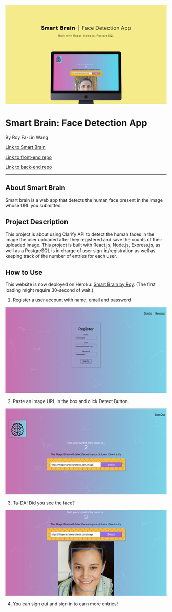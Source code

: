 ![Smart Brain Cover](public/Smart-app-cover.png)

# Smart Brain: Face Detection App

By Roy Fa-Lin Wang

[Link to Smart Brain](https://smart-brain-roy.herokuapp.com/)


[Link to front-end repo](https://github.com/falinwang/react-facerecognitionbrain)

[Link to back-end repo](https://github.com/falinwang/react-facerecognitionbrain-api)

---
## About Smart Brain

Smart brain is a web app that detects the human face present in the image whose URL you submitted.

## Project Description

This project is about using Clarify API to detect the human faces in the image the user uploaded after they registered and save the counts of their uploaded image. 
This project is built with React.js, Node.js, Express.js, as well as a PostgreSQL is in charge of user sign-in/registration as well as keeping track of the number of entries for each user.


## How to Use

This website is now deployed on Heroku: [Smart Brain by Roy](https://smart-brain-roy.herokuapp.com/). (The first loading might require 30-second of wait.)
1. Register a user account with name, email and password

![Register](public/register.png)

2. Paste an image URL in the box and click Detect Button.

![Paste URL](public/pasteurl.png)

3. Ta-DA! Did you see the face?

![Face Detection](public/detectface.png)

4. You can sign out and sign in to earn more entries!